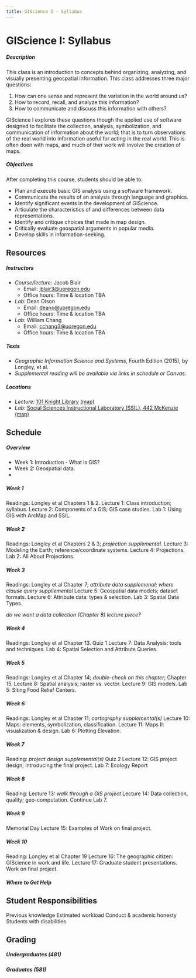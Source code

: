 ```yaml
---
title: GIScience I - Syllabus
---
```

# GIScience I: Syllabus

##### Description

This class is an introduction to concepts behind organizing, analyzing, and visually presenting geospatial information. This class addresses three major questions:
1. How can one sense and represent the variation in the world around us?
2. How to record, recall, and analyze this information?
3. How to communicate and discuss this information with others?

GIScience I explores these questions though the applied use of software designed to facilitate the collection, analysis, symbolization, and communication of information about the world; that is to turn observations of the real world into information useful for acting in the real world. This is often doen with maps, and much of ther work will involve the creation of maps.

##### Objectives

After completing this course, students should be able to:

* Plan and execute basic GIS analysis using a software framework.
* Communicate the results of an analysis through language and graphics.
* Identify significant events in the development of GIScience.
* Articulate the characteristics of and differences between data representations.
* Identify and critique choices that made in map design.
* Critically evaluate geospatial arguments in popular media.
* Develop skills in information-seeking.


## Resources

##### Instructors

* *Course/lecture:* Jacob Blair
    - Email: jblair3@uoregon.edu
    - Office hours: Time & location TBA
* *Lab:* Dean Olson
    - Email: deano@uoregon.edu
    - Office hours: Time & location TBA
* *Lab:* William Chang
    - Email: cchang3@uoregon.edu
    - Office hours: Time & location TBA

##### Texts

* *Geographic Information Science and Systems*, Fourth Edition (2015), by Longley, et al.
* *Supplemental reading will be available via links in schedule or Canvas.*

##### Locations

* *Lecture:* [101 Knight Library](https://library.uoregon.edu/classrooms/101LIB) [(map)](https://map.uoregon.edu/5980f3a0b)
* *Lab:* [Social Sciences Instructional Laboratory (SSIL), 442 McKenzie](https://ssil.uoregon.edu/) [(map)](https://map.uoregon.edu/e11e8713c)


## Schedule

##### Overview

* Week 1:  Introduction - What is GIS?
* Week 2: Geospatial data.
*

##### Week 1

Readings: Longley et al Chapters 1 & 2.
Lecture 1: Class introduction; syllabus.
Lecture 2: Components of a GIS; GIS case studies.
Lab 1: Using GIS with ArcMap and SSIL.

##### Week 2

Readings: Longley et al Chapters 2 & 3; *projection supplemental*.
Lecture 3: Modeling the Earth; reference/coordinate systems.
Lecture 4: Projections.
Lab 2: All About Projections.

##### Week 3

Readings: Longley et al Chapter 7; *attribute data supplemenal*; *where clause query suppliemental*
Lecture 5: Geospatial data models; dataset formats.
Lecture 6: Attribute data: types & selection.
Lab 3: Spatial Data Types.

*do we want a data collection (Chapter 8) lecture piece?*

##### Week 4

Readings: Longley et al Chapter 13.
Quiz 1
Lecture 7: Data Analysis: tools and techniques.
Lab 4: Spatial Selection and Attribute Queries.

##### Week 5

Readings: Longley et al Chapter 14; *double-check on this chapter*; Chapter 15.
Lecture 8: Spatial analysis; raster vs. vector.
Lecture 9: GIS models.
Lab 5: Siting Food Relief Centers.

##### Week 6

Readings: Longley et al Chapter 11; *cartography supplemental(s)*
Lecture 10: Maps: elements, symbolization, classification.
Lecture 11: Maps II: visualization & design.
Lab 6: Plotting Elevation.

##### Week 7

Reading: *project design supplemental(s)*
Quiz 2
Lecture 12: GIS project design; introducing the final project.
Lab 7: Ecology Report

##### Week 8

Reading:
Lecture 13: *walk through a GIS project*
Lecture 14: Data collection, quality; geo-computation.
Continue Lab 7.

##### Week 9

Memorial Day
Lecture 15: Examples of 
Work on final project.

##### Week 10

Reading: Longley et al Chapter 19
Lecture 16: The geographic citizen: GIScience in work and life.
Lecture 17: Graduate student presentations.
Work on final project.

##### Where to Get Help


## Student Responsibilities

Previous knowledge
Estimated workload
Conduct & academic honesty
Students with disabilities

## Grading

##### Undergraduates (481)

##### Graduates (581)
